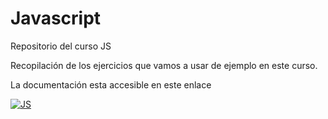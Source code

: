 # Javascript
Repositorio del curso JS

Recopilación de los ejercicios que vamos a usar de ejemplo en este curso.

La documentación esta accesible  en este enlace 

[![JS](https://img.shields.io/badge/JavaScript-F7DF1E?style=for-the-badge&logo=javascript&logoColor=black)](https://docs.google.com/presentation/d/1rTIUbxueAOxUOdXNKrYtGgCswSCpzSENOLpReap8E5A/edit?usp=sharing)
